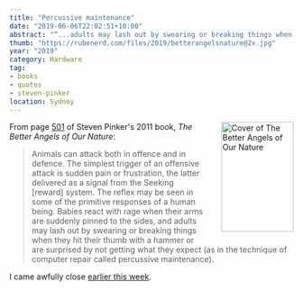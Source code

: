 ```yaml
---
title: "Percussive maintenance"
date: "2019-06-06T22:02:51+10:00"
abstract: "“...adults may lash out by swearing or breaking things when they hit their thumb with a hammer”"
thumb: "https://rubenerd.com/files/2019/betterangelsnature@2x.jpg"
year: "2019"
category: Hardware
tag:
- books
- quotes
- steven-pinker
location: Sydney
---
```

<p><img src="https://rubenerd.com/files/2019/betterangelsnature@1x.jpg" srcset="https://rubenerd.com/files/2019/betterangelsnature@1x.jpg 1x, https://rubenerd.com/files/2019/betterangelsnature@2x.jpg 2x" alt="Cover of The Better Angels of Our Nature" style="width:128px; height:195px; float:right; margin:0 0 1em 2em" /></p>

From page [501](https://developer.mozilla.org/en-US/docs/Web/HTTP/Status/501 "Mozilla Developer Network: HTML 501 status code") of Steven Pinker's 2011 book, *The Better Angels of Our Nature*:

> Animals can attack both in offence and in defence. The simplest trigger of an offensive attack is sudden pain or frustration, the latter delivered as a signal from the Seeking [reward] system. The reflex may be seen in some of the primitive responses of a human being. Babies react with rage when their arms are suddenly pinned to the sides, and adults may lash out by swearing or breaking things when they hit their thumb with a hammer or are surprised by not getting what they expect (as in the technique of computer repair called percussive maintenance).

I came awfully close [earlier this week](https://rubenerd.com/windows-server-2012-r2-usb-boot-key-pitfalls/ "Blog post: Windows Server 2012 R2 USB boot key pitfalls").

